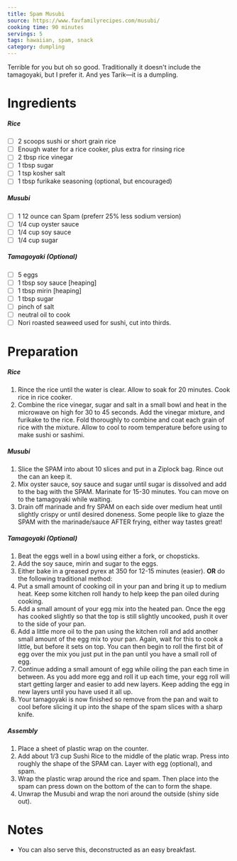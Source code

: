 ```yaml
---
title: Spam Musubi
source: https://www.favfamilyrecipes.com/musubi/
cooking time: 90 minutes
servings: 5
tags: hawaiian, spam, snack
category: dumpling
---
```


Terrible for you but oh so good. Traditionally it doesn't include the tamagoyaki, but I prefer it. And yes Tarik—it is a dumpling.

Ingredients
===========
##### Rice
* [ ] 2 scoops sushi or short grain rice
* [ ] Enough water for a rice cooker, plus extra for rinsing rice
* [ ] 2 tbsp rice vinegar
* [ ] 1 tbsp sugar
* [ ] 1 tsp kosher salt
* [ ] 1 tbsp furikake seasoning (optional, but encouraged)

##### Musubi
* [ ] 1 12 ounce can Spam (preferr 25% less sodium version)
* [ ] 1/4 cup oyster sauce
* [ ] 1/4 cup soy sauce
* [ ] 1/4 cup sugar

##### Tamagoyaki (Optional)
* [ ] 5 eggs
* [ ] 1 tbsp soy sauce [heaping]
* [ ] 1 tbsp mirin [heaping]
* [ ] 1 tbsp sugar
* [ ] pinch of salt
* [ ] neutral oil to cook
* [ ] Nori roasted seaweed used for sushi, cut into thirds.

Preparation
===========
##### Rice
1. Rince the rice until the water is clear. Allow to soak for 20 minutes. Cook rice in rice cooker.
2. Combine the rice vinegar, sugar and salt in a small bowl and heat in the microwave on high for 30 to 45 seconds. Add the vinegar mixture, and furikake to the rice. Fold thoroughly to combine and coat each grain of rice with the mixture. Allow to cool to room temperature before using to make sushi or sashimi.

##### Musubi
1. Slice the SPAM into about 10 slices and put in a Ziplock bag. Rince out the can an keep it.
2. Mix oyster sauce, soy sauce and sugar until sugar is dissolved and add to the bag with the SPAM. Marinate for 15-30 minutes. You can move on to the tamagoyaki while waiting.
3. Drain off marinade and fry SPAM on each side over medium heat until slightly crispy or until desired doneness. Some people like to glaze the SPAM with the marinade/sauce AFTER frying, either way tastes great!

##### Tamagoyaki (Optional)
1. Beat the eggs well in a bowl using either a fork, or chopsticks.
2. Add the soy sauce, mirin and sugar to the eggs.
3. Either bake in a greased pyrex at 350 for 12-15 minutes (easier).
**OR** do the following traditional method:
3. Put a small amount of cooking oil in your pan and bring it up to medium heat. Keep some kitchen roll handy to help keep the pan oiled during cooking.
4. Add a small amount of your egg mix into the heated pan. Once the egg has cooked slightly so that the top is still slightly uncooked, push it over to the side of your pan.
5. Add a little more oil to the pan using the kitchen roll and add another small amount of the egg mix to your pan. Again, wait for this to cook a little, but before it sets on top. You can then begin to roll the first bit of egg over the mix you just put in the pan until you have a small roll of egg.
6. Continue adding a small amount of egg while oiling the pan each time in between. As you add more egg and roll it up each time, your egg roll will start getting larger and easier to add new layers. Keep adding the egg in new layers until you have used it all up.
7. Your tamagoyaki is now finished so remove from the pan and wait to cool before slicing it up into the shape of the spam slices with a sharp knife.

##### Assembly
1. Place a sheet of plastic wrap on the counter.
2. Add about 1/3 cup Sushi Rice to the middle of the platic wrap. Press into roughly the shape of the SPAM can. Layer with egg (optional), and spam. 
3. Wrap the plastic wrap around the rice and spam. Then place into the spam can press down on the bottom of the can to form the shape.
4. Unwrap the Musubi and wrap the nori around the outside (shiny side out). 

Notes
=====

* You can also serve this, deconstructed as an easy breakfast.
